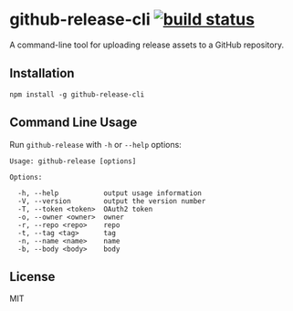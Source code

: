 # github-release-cli [![build status](https://travis-ci.org/cheton/github-release-cli.svg?branch=master)](https://travis-ci.org/cheton/github-release-cli)

A command-line tool for uploading release assets to a GitHub repository.

## Installation

```
npm install -g github-release-cli
```


## Command Line Usage

Run `github-release` with `-h` or `--help` options:

```
Usage: github-release [options]

Options:

  -h, --help           output usage information
  -V, --version        output the version number
  -T, --token <token>  OAuth2 token
  -o, --owner <owner>  owner
  -r, --repo <repo>    repo
  -t, --tag <tag>      tag
  -n, --name <name>    name
  -b, --body <body>    body
```

## License

MIT
